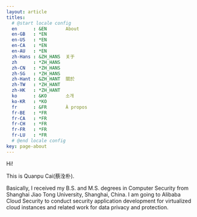 ```yaml
---
layout: article
titles:
  # @start locale config
  en      : &EN       About
  en-GB   : *EN
  en-US   : *EN
  en-CA   : *EN
  en-AU   : *EN
  zh-Hans : &ZH_HANS  关于
  zh      : *ZH_HANS
  zh-CN   : *ZH_HANS
  zh-SG   : *ZH_HANS
  zh-Hant : &ZH_HANT  關於
  zh-TW   : *ZH_HANT
  zh-HK   : *ZH_HANT
  ko      : &KO       소개
  ko-KR   : *KO
  fr      : &FR       À propos
  fr-BE   : *FR
  fr-CA   : *FR
  fr-CH   : *FR
  fr-FR   : *FR
  fr-LU   : *FR
  # @end locale config
key: page-about
---
```


Hi!

This is Quanpu Cai(蔡洤朴). 

Basically, I received my B.S. and M.S. degrees in Computer Security from Shanghai Jiao Tong University, Shanghai, China. I am going to Alibaba Cloud Security to conduct security application development for virtualized cloud instances and related work for data privacy and protection.

<!-- You can find my Chinese job-intended resume [here](/assets/pdfs/蔡洤朴.pdf) -->

